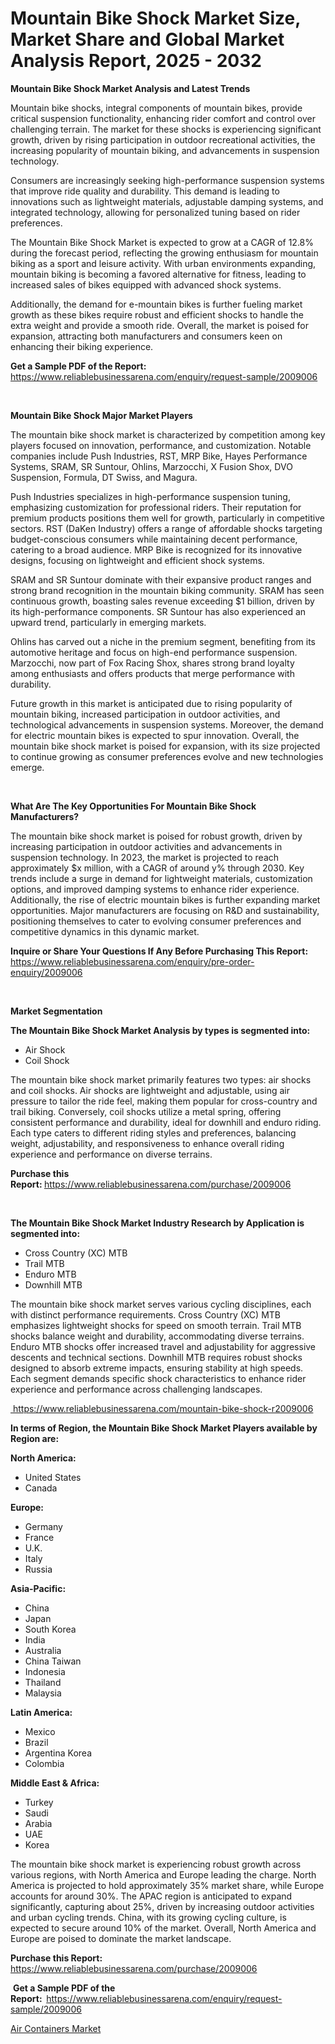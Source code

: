 <p><h1>Mountain Bike Shock Market Size, Market Share and Global Market Analysis Report, 2025 - 2032</h1></p><p><strong>Mountain Bike Shock Market Analysis and Latest Trends</strong></p>
<p><p>Mountain bike shocks, integral components of mountain bikes, provide critical suspension functionality, enhancing rider comfort and control over challenging terrain. The market for these shocks is experiencing significant growth, driven by rising participation in outdoor recreational activities, the increasing popularity of mountain biking, and advancements in suspension technology. </p><p>Consumers are increasingly seeking high-performance suspension systems that improve ride quality and durability. This demand is leading to innovations such as lightweight materials, adjustable damping systems, and integrated technology, allowing for personalized tuning based on rider preferences. </p><p>The Mountain Bike Shock Market is expected to grow at a CAGR of 12.8% during the forecast period, reflecting the growing enthusiasm for mountain biking as a sport and leisure activity. With urban environments expanding, mountain biking is becoming a favored alternative for fitness, leading to increased sales of bikes equipped with advanced shock systems.</p><p>Additionally, the demand for e-mountain bikes is further fueling market growth as these bikes require robust and efficient shocks to handle the extra weight and provide a smooth ride. Overall, the market is poised for expansion, attracting both manufacturers and consumers keen on enhancing their biking experience.</p></p>
<p><strong>Get a Sample PDF of the Report:&nbsp;</strong> <a href="https://www.reliablebusinessarena.com/enquiry/request-sample/2009006?utm_campaign=2318&utm_medium=2&utm_source=Github&utm_content=ia&utm_term=20022025&utm_id=mountain-bike-shock">https://www.reliablebusinessarena.com/enquiry/request-sample/2009006</a></p>
<p>&nbsp;</p>
<p><strong>Mountain Bike Shock Major Market Players</strong></p>
<p><p>The mountain bike shock market is characterized by competition among key players focused on innovation, performance, and customization. Notable companies include Push Industries, RST, MRP Bike, Hayes Performance Systems, SRAM, SR Suntour, Ohlins, Marzocchi, X Fusion Shox, DVO Suspension, Formula, DT Swiss, and Magura.</p><p>Push Industries specializes in high-performance suspension tuning, emphasizing customization for professional riders. Their reputation for premium products positions them well for growth, particularly in competitive sectors. RST (DaKen Industry) offers a range of affordable shocks targeting budget-conscious consumers while maintaining decent performance, catering to a broad audience. MRP Bike is recognized for its innovative designs, focusing on lightweight and efficient shock systems.</p><p>SRAM and SR Suntour dominate with their expansive product ranges and strong brand recognition in the mountain biking community. SRAM has seen continuous growth, boasting sales revenue exceeding $1 billion, driven by its high-performance components. SR Suntour has also experienced an upward trend, particularly in emerging markets.</p><p>Ohlins has carved out a niche in the premium segment, benefiting from its automotive heritage and focus on high-end performance suspension. Marzocchi, now part of Fox Racing Shox, shares strong brand loyalty among enthusiasts and offers products that merge performance with durability.</p><p>Future growth in this market is anticipated due to rising popularity of mountain biking, increased participation in outdoor activities, and technological advancements in suspension systems. Moreover, the demand for electric mountain bikes is expected to spur innovation. Overall, the mountain bike shock market is poised for expansion, with its size projected to continue growing as consumer preferences evolve and new technologies emerge.</p></p>
<p>&nbsp;</p>
<p><strong>What Are The Key Opportunities For Mountain Bike Shock Manufacturers?</strong></p>
<p><p>The mountain bike shock market is poised for robust growth, driven by increasing participation in outdoor activities and advancements in suspension technology. In 2023, the market is projected to reach approximately $x million, with a CAGR of around y% through 2030. Key trends include a surge in demand for lightweight materials, customization options, and improved damping systems to enhance rider experience. Additionally, the rise of electric mountain bikes is further expanding market opportunities. Major manufacturers are focusing on R&D and sustainability, positioning themselves to cater to evolving consumer preferences and competitive dynamics in this dynamic market.</p></p>
<p><strong>Inquire or Share Your Questions If Any Before Purchasing This Report:</strong> <a href="https://www.reliablebusinessarena.com/enquiry/pre-order-enquiry/2009006?utm_campaign=2318&utm_medium=2&utm_source=Github&utm_content=ia&utm_term=20022025&utm_id=mountain-bike-shock">https://www.reliablebusinessarena.com/enquiry/pre-order-enquiry/2009006</a></p>
<p>&nbsp;</p>
<p><strong>Market Segmentation</strong></p>
<p><strong>The Mountain Bike Shock Market Analysis by types is segmented into:</strong></p>
<p><ul><li>Air Shock</li><li>Coil Shock</li></ul></p>
<p><p>The mountain bike shock market primarily features two types: air shocks and coil shocks. Air shocks are lightweight and adjustable, using air pressure to tailor the ride feel, making them popular for cross-country and trail biking. Conversely, coil shocks utilize a metal spring, offering consistent performance and durability, ideal for downhill and enduro riding. Each type caters to different riding styles and preferences, balancing weight, adjustability, and responsiveness to enhance overall riding experience and performance on diverse terrains.</p></p>
<p><strong>Purchase this Report:&nbsp;</strong><a href="https://www.reliablebusinessarena.com/purchase/2009006?utm_campaign=2318&utm_medium=2&utm_source=Github&utm_content=ia&utm_term=20022025&utm_id=mountain-bike-shock">https://www.reliablebusinessarena.com/purchase/2009006</a></p>
<p>&nbsp;</p>
<p><strong>The Mountain Bike Shock Market Industry Research by Application is segmented into:</strong></p>
<p><ul><li>Cross Country (XC) MTB</li><li>Trail MTB</li><li>Enduro MTB</li><li>Downhill MTB</li></ul></p>
<p><p>The mountain bike shock market serves various cycling disciplines, each with distinct performance requirements. Cross Country (XC) MTB emphasizes lightweight shocks for speed on smooth terrain. Trail MTB shocks balance weight and durability, accommodating diverse terrains. Enduro MTB shocks offer increased travel and adjustability for aggressive descents and technical sections. Downhill MTB requires robust shocks designed to absorb extreme impacts, ensuring stability at high speeds. Each segment demands specific shock characteristics to enhance rider experience and performance across challenging landscapes.</p></p>
<p><a href="https://www.reliablebusinessarena.com/mountain-bike-shock-r2009006?utm_campaign=2318&utm_medium=2&utm_source=Github&utm_content=ia&utm_term=20022025&utm_id=mountain-bike-shock">&nbsp;https://www.reliablebusinessarena.com/mountain-bike-shock-r2009006</a></p>
<p><strong>In terms of Region, the Mountain Bike Shock Market Players available by Region are:</strong></p>
<p>
    <p> <strong> North America: </strong>
        <ul>
            <li>United States</li>
            <li>Canada</li>
        </ul>
        </p> 
    <p> <strong> Europe: </strong>
        <ul>
            <li>Germany</li>
            <li>France</li>
            <li>U.K.</li>
            <li>Italy</li>
            <li>Russia</li>
        </ul>
        </p> 
    <p> <strong> Asia-Pacific: </strong>
        <ul>
            <li>China</li>
            <li>Japan</li>
            <li>South Korea</li>
            <li>India</li>
            <li>Australia</li>
            <li>China Taiwan</li>
            <li>Indonesia</li>
            <li>Thailand</li>
            <li>Malaysia</li>
        </ul>
        </p> 
    <p> <strong> Latin America: </strong>
        <ul>
            <li>Mexico</li>
            <li>Brazil</li>
            <li>Argentina Korea</li>
            <li>Colombia</li>
        </ul>
        </p> 
    <p> <strong> Middle East & Africa: </strong>
        <ul>
            <li>Turkey</li>
            <li>Saudi</li>
            <li>Arabia</li>
            <li>UAE</li>
            <li>Korea</li>
        </ul>
    </p>
    </p>
<p><p>The mountain bike shock market is experiencing robust growth across various regions, with North America and Europe leading the charge. North America is projected to hold approximately 35% market share, while Europe accounts for around 30%. The APAC region is anticipated to expand significantly, capturing about 25%, driven by increasing outdoor activities and urban cycling trends. China, with its growing cycling culture, is expected to secure around 10% of the market. Overall, North America and Europe are poised to dominate the market landscape.</p></p>
<p><strong>Purchase this Report: </strong><a href="https://www.reliablebusinessarena.com/purchase/2009006?utm_campaign=2318&utm_medium=2&utm_source=Github&utm_content=ia&utm_term=20022025&utm_id=mountain-bike-shock">https://www.reliablebusinessarena.com/purchase/2009006</a></p>
<p>&nbsp;<strong>Get a Sample PDF of the Report:&nbsp;&nbsp;</strong><a href="https://www.reliablebusinessarena.com/enquiry/request-sample/2009006?utm_campaign=2318&utm_medium=2&utm_source=Github&utm_content=ia&utm_term=20022025&utm_id=mountain-bike-shock">https://www.reliablebusinessarena.com/enquiry/request-sample/2009006</a></p>
<p><strong></strong></p>
<p><p><a href="https://github.com/HobertDavis43/Market-Research-Report-List-1/blob/main/air-containers-market.md?utm_campaign=2318&utm_medium=2&utm_source=Github&utm_content=ia&utm_term=20022025&utm_id=mountain-bike-shock">Air Containers Market</a></p></p>